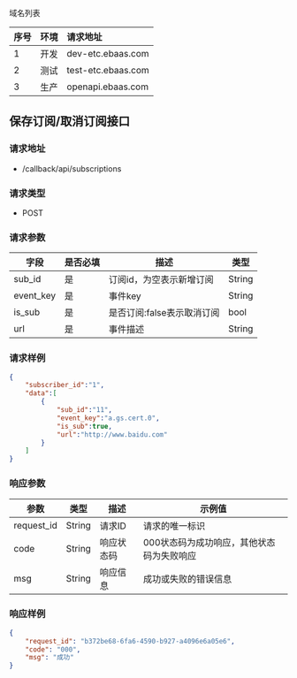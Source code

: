 域名列表

| 序号 | 环境 | 请求地址           |
| :--- | :--- | :----------------- |
| 1    | 开发 | dev-etc.ebaas.com  |
| 2    | 测试 | test-etc.ebaas.com |
| 3    | 生产 | openapi.ebaas.com  |

## 保存订阅/取消订阅接口

### 请求地址

* /callback/api/subscriptions

### 请求类型

* POST

### 请求参数

| 字段      | 是否必填 | 描述                       | 类型   |
| --------- | -------- | -------------------------- | ------ |
| sub_id    | 是       | 订阅id，为空表示新增订阅   | String |
| event_key | 是       | 事件key                    | String |
| is_sub    | 是       | 是否订阅:false表示取消订阅 | bool   |
| url       | 是       | 事件描述                   | String |

### 请求样例

```json
{
    "subscriber_id":"1",
    "data":[
        {
            "sub_id":"11",
            "event_key":"a.gs.cert.0",
            "is_sub":true,
            "url":"http://www.baidu.com"
        }
    ]
}
```

### 响应参数

| 参数       | 类型   | 描述       | 示例值                                    |
| ---------- | ------ | ---------- | ----------------------------------------- |
| request_id | String | 请求ID     | 请求的唯一标识                            |
| code       | String | 响应状态码 | 000状态码为成功响应，其他状态码为失败响应 |
| msg        | String | 响应信息   | 成功或失败的错误信息                      |

### 响应样例

```json
{
    "request_id": "b372be68-6fa6-4590-b927-a4096e6a05e6",
    "code": "000",
    "msg": "成功"
}
```

